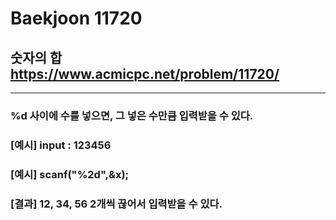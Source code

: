 Baekjoon 11720
=============
숫자의 합  <https://www.acmicpc.net/problem/11720/>
---------------
- - -
### %d 사이에 수를 넣으면, 그 넣은 수만큼 입력받을 수 있다.
### [예시] input : 123456
### [예시] scanf("__%2d__",&x);
### [결과] 12, 34, 56 2개씩 끊어서 입력받을 수 있다.